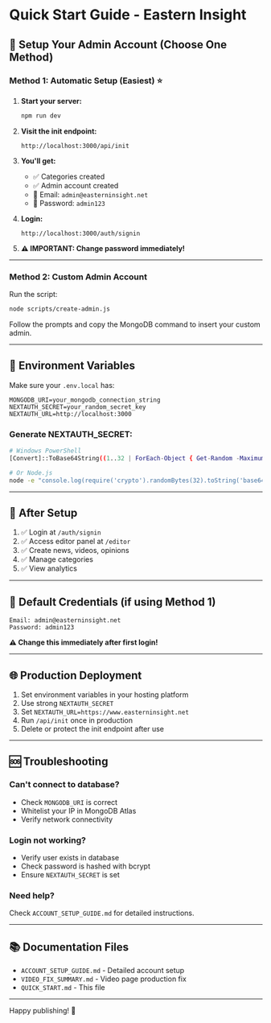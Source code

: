 # Quick Start Guide - Eastern Insight

## 🚀 Setup Your Admin Account (Choose One Method)

### Method 1: Automatic Setup (Easiest) ⭐

1. **Start your server:**
   ```bash
   npm run dev
   ```

2. **Visit the init endpoint:**
   ```
   http://localhost:3000/api/init
   ```

3. **You'll get:**
   - ✅ Categories created
   - ✅ Admin account created
   - 📧 Email: `admin@easterninsight.net`
   - 🔑 Password: `admin123`

4. **Login:**
   ```
   http://localhost:3000/auth/signin
   ```

5. **⚠️ IMPORTANT: Change password immediately!**

---

### Method 2: Custom Admin Account

Run the script:
```bash
node scripts/create-admin.js
```

Follow the prompts and copy the MongoDB command to insert your custom admin.

---

## 📝 Environment Variables

Make sure your `.env.local` has:

```env
MONGODB_URI=your_mongodb_connection_string
NEXTAUTH_SECRET=your_random_secret_key
NEXTAUTH_URL=http://localhost:3000
```

### Generate NEXTAUTH_SECRET:
```bash
# Windows PowerShell
[Convert]::ToBase64String((1..32 | ForEach-Object { Get-Random -Maximum 256 }))

# Or Node.js
node -e "console.log(require('crypto').randomBytes(32).toString('base64'))"
```

---

## 🎯 After Setup

1. ✅ Login at `/auth/signin`
2. ✅ Access editor panel at `/editor`
3. ✅ Create news, videos, opinions
4. ✅ Manage categories
5. ✅ View analytics

---

## 🔐 Default Credentials (if using Method 1)

```
Email: admin@easterninsight.net
Password: admin123
```

**⚠️ Change this immediately after first login!**

---

## 🌐 Production Deployment

1. Set environment variables in your hosting platform
2. Use strong `NEXTAUTH_SECRET`
3. Set `NEXTAUTH_URL=https://www.easterninsight.net`
4. Run `/api/init` once in production
5. Delete or protect the init endpoint after use

---

## 🆘 Troubleshooting

### Can't connect to database?
- Check `MONGODB_URI` is correct
- Whitelist your IP in MongoDB Atlas
- Verify network connectivity

### Login not working?
- Verify user exists in database
- Check password is hashed with bcrypt
- Ensure `NEXTAUTH_SECRET` is set

### Need help?
Check `ACCOUNT_SETUP_GUIDE.md` for detailed instructions.

---

## 📚 Documentation Files

- `ACCOUNT_SETUP_GUIDE.md` - Detailed account setup
- `VIDEO_FIX_SUMMARY.md` - Video page production fix
- `QUICK_START.md` - This file

---

Happy publishing! 🎉
